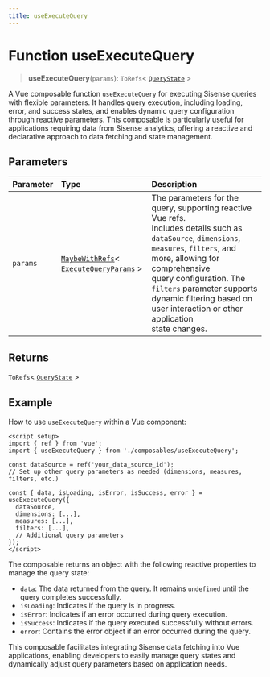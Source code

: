 ```yaml
---
title: useExecuteQuery
---
```


# Function useExecuteQuery

> **useExecuteQuery**(`params`): `ToRefs`\< [`QueryState`](../../sdk-ui/type-aliases/type-alias.QueryState.md) \>

A Vue composable function `useExecuteQuery` for executing Sisense queries with flexible parameters.
It handles query execution, including loading, error, and success states, and enables dynamic query configuration
through reactive parameters. This composable is particularly useful for applications requiring data from Sisense
analytics, offering a reactive and declarative approach to data fetching and state management.

## Parameters

| Parameter | Type | Description |
| :------ | :------ | :------ |
| `params` | [`MaybeWithRefs`](../type-aliases/type-alias.MaybeWithRefs.md)\< [`ExecuteQueryParams`](../interfaces/interface.ExecuteQueryParams.md) \> | The parameters for the query, supporting reactive Vue refs.<br />Includes details such as `dataSource`, `dimensions`, `measures`, `filters`, and more, allowing for comprehensive<br />query configuration. The `filters` parameter supports dynamic filtering based on user interaction or other application<br />state changes. |

## Returns

`ToRefs`\< [`QueryState`](../../sdk-ui/type-aliases/type-alias.QueryState.md) \>

## Example

How to use `useExecuteQuery` within a Vue component:
```vue
<script setup>
import { ref } from 'vue';
import { useExecuteQuery } from './composables/useExecuteQuery';

const dataSource = ref('your_data_source_id');
// Set up other query parameters as needed (dimensions, measures, filters, etc.)

const { data, isLoading, isError, isSuccess, error } = useExecuteQuery({
  dataSource,
  dimensions: [...],
  measures: [...],
  filters: [...],
  // Additional query parameters
});
</script>
```

The composable returns an object with the following reactive properties to manage the query state:
- `data`: The data returned from the query. It remains `undefined` until the query completes successfully.
- `isLoading`: Indicates if the query is in progress.
- `isError`: Indicates if an error occurred during query execution.
- `isSuccess`: Indicates if the query executed successfully without errors.
- `error`: Contains the error object if an error occurred during the query.

This composable facilitates integrating Sisense data fetching into Vue applications, enabling developers
to easily manage query states and dynamically adjust query parameters based on application needs.
